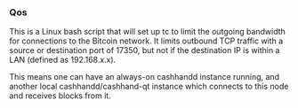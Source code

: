 ### Qos ###

This is a Linux bash script that will set up tc to limit the outgoing bandwidth for connections to the Bitcoin network. It limits outbound TCP traffic with a source or destination port of 17350, but not if the destination IP is within a LAN (defined as 192.168.x.x).

This means one can have an always-on cashhandd instance running, and another local cashhandd/cashhand-qt instance which connects to this node and receives blocks from it.
